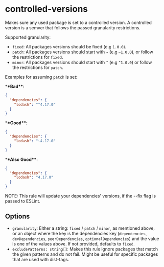 # controlled-versions

Makes sure any used package is set to a controlled version. A controlled version is a semver that follows the passed granularity restrictions.

Supported granularity:

- `fixed`: All packages versions should be fixed (e.g `1.0.0`).
- `patch`: All packages versions should start with `~` (e.g `~1.0.0`), or follow the restrictions for `fixed`.
- `minor`: All packages versions should start with `^` (e.g `^1.0.0`) or follow the restrictions for `patch`.

Examples for assuming `patch` is set:

\***\*Bad\*\***:

```json
{
  "dependencies": {
    "lodash": "^4.17.0"
  }
}
```

\***\*Good\*\***:

```json
{
  "dependencies": {
    "lodash": "~4.17.0"
  }
}
```

\***\*Also Good\*\***:

```json
{
  "dependencies": {
    "lodash": "4.17.0"
  }
}
```

NOTE: This rule will update your dependencies' versions, if the --fix flag is passed to ESLint.

## Options

- `granularity`: Either a string: `fixed` / `patch` / `minor`, as mentioned above, or an object where the key is the dependencies key (`dependencies`, `devDependencies`, `peerDependencies`, `optionalDependencies`) and the value is one of the values above. If not provided, defaults to `fixed`.
- `excludePatterns: string[]`: Makes this rule ignore packages that match the given patterns and do not fail. Might be useful for specific packages that are used with dist-tags.

